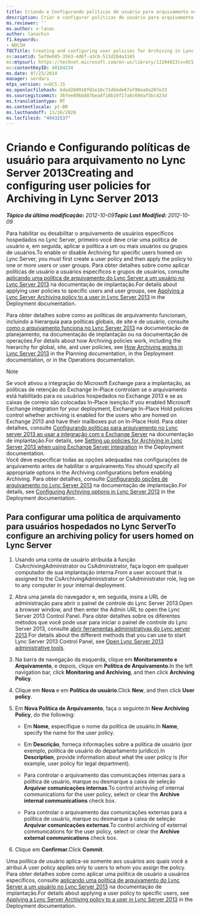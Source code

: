 ```yaml
---
title: Criando e Configurando políticas de usuário para arquivamento no Lync Server
description: Criar e configurar políticas de usuário para arquivamento no Lync Server.
ms.reviewer: ''
ms.author: v-lanac
author: lanachin
f1.keywords:
- NOCSH
TOCTitle: Creating and configuring user policies for Archiving in Lync Server
ms:assetid: 5af0e605-3563-4d6f-a3c6-511d204a3165
ms:mtpsurl: https://technet.microsoft.com/en-us/library/JJ204923(v=OCS.15)
ms:contentKeyID: 48184234
ms.date: 07/23/2014
manager: serdars
mtps_version: v=OCS.15
ms.openlocfilehash: 6dad260910f01e10c71dbbde67af98ea9a207e33
ms.sourcegitcommit: 36fee89bb887bea4f18b19f17a8c69daf5bc423d
ms.translationtype: MT
ms.contentlocale: pt-BR
ms.lasthandoff: 11/26/2020
ms.locfileid: "49431537"
---
```

# <a name="creating-and-configuring-user-policies-for-archiving-in-lync-server-2013"></a><span data-ttu-id="db26a-103">Criando e Configurando políticas de usuário para arquivamento no Lync Server 2013</span><span class="sxs-lookup"><span data-stu-id="db26a-103">Creating and configuring user policies for Archiving in Lync Server 2013</span></span>

<div data-xmlns="http://www.w3.org/1999/xhtml">

<div class="topic" data-xmlns="http://www.w3.org/1999/xhtml" data-msxsl="urn:schemas-microsoft-com:xslt" data-cs="https://msdn.microsoft.com/">

<div data-asp="https://msdn2.microsoft.com/asp">



</div>

<div id="mainSection">

<div id="mainBody"><span data-ttu-id="db26a-104">

<span> </span></span><span class="sxs-lookup"><span data-stu-id="db26a-104">

<span> </span></span></span>

<span data-ttu-id="db26a-105">_**Tópico da última modificação:** 2012-10-09_</span><span class="sxs-lookup"><span data-stu-id="db26a-105">_**Topic Last Modified:** 2012-10-09_</span></span>

<span data-ttu-id="db26a-106">Para habilitar ou desabilitar o arquivamento de usuários específicos hospedados no Lync Server, primeiro você deve criar uma política de usuário e, em seguida, aplicar a política a um ou mais usuários ou grupos de usuários.</span><span class="sxs-lookup"><span data-stu-id="db26a-106">To enable or disable Archiving for specific users homed on Lync Server, you must first create a user policy and then apply the policy to one or more users or user groups.</span></span> <span data-ttu-id="db26a-107">Para obter detalhes sobre como aplicar políticas de usuário a usuários específicos e grupos de usuários, consulte [aplicando uma política de arquivamento do Lync Server a um usuário no Lync Server 2013](lync-server-2013-applying-a-lync-server-archiving-policy-to-a-user.md) na documentação de implantação.</span><span class="sxs-lookup"><span data-stu-id="db26a-107">For details about applying user policies to specific users and user groups, see [Applying a Lync Server Archiving policy to a user in Lync Server 2013](lync-server-2013-applying-a-lync-server-archiving-policy-to-a-user.md) in the Deployment documentation.</span></span>

<span data-ttu-id="db26a-108">Para obter detalhes sobre como as políticas de arquivamento funcionam, incluindo a hierarquia para políticas globais, de site e de usuário, consulte [como o arquivamento funciona no Lync Server 2013](lync-server-2013-how-archiving-works.md) na documentação de planejamento, na documentação de implantação ou na documentação de operações.</span><span class="sxs-lookup"><span data-stu-id="db26a-108">For details about how Archiving policies work, including the hierarchy for global, site, and user policies, see [How Archiving works in Lync Server 2013](lync-server-2013-how-archiving-works.md) in the Planning documentation, in the Deployment documentation, or in the Operations documentation.</span></span>

<div>


> [!NOTE]
> <span data-ttu-id="db26a-109">Se você ativou a integração do Microsoft Exchange para a implantação, as políticas de retenção do Exchange In-Place controlam se o arquivamento está habilitado para os usuários hospedados no Exchange 2013 e se as caixas de correio são colocadas In-Place isenção.</span><span class="sxs-lookup"><span data-stu-id="db26a-109">If you enabled Microsoft Exchange integration for your deployment, Exchange In-Place Hold policies control whether archiving is enabled for the users who are homed on Exchange 2013 and have their mailboxes put on In-Place Hold.</span></span> <span data-ttu-id="db26a-110">Para obter detalhes, consulte <A href="lync-server-2013-setting-up-policies-for-archiving-when-using-exchange-server-integration.md">Configurando políticas para arquivamento no Lync server 2013 ao usar a integração com o Exchange Server</A> na documentação de implantação.</span><span class="sxs-lookup"><span data-stu-id="db26a-110">For details, see <A href="lync-server-2013-setting-up-policies-for-archiving-when-using-exchange-server-integration.md">Setting up policies for Archiving in Lync Server 2013 when using Exchange Server integration</A> in the Deployment documentation.</span></span><BR><span data-ttu-id="db26a-111">Você deve especificar todas as opções adequadas nas configurações de arquivamento antes de habilitar o arquivamento.</span><span class="sxs-lookup"><span data-stu-id="db26a-111">You should specify all appropriate options in the Archiving configurations before enabling Archiving.</span></span> <span data-ttu-id="db26a-112">Para obter detalhes, consulte <A href="lync-server-2013-configuring-archiving-options.md">Configurando opções de arquivamento no Lync Server 2013</A> na documentação de implantação.</span><span class="sxs-lookup"><span data-stu-id="db26a-112">For details, see <A href="lync-server-2013-configuring-archiving-options.md">Configuring Archiving options in Lync Server 2013</A> in the Deployment documentation.</span></span>



</div>

<div>

## <a name="to-configure-an-archiving-policy-for-users-homed-on-lync-server"></a><span data-ttu-id="db26a-113">Para configurar uma política de arquivamento para usuários hospedados no Lync Server</span><span class="sxs-lookup"><span data-stu-id="db26a-113">To configure an archiving policy for users homed on Lync Server</span></span>

1.  <span data-ttu-id="db26a-114">Usando uma conta de usuário atribuída à função CsArchivingAdministrator ou CsAdministrator, faça logon em qualquer computador de sua implantação interna.</span><span class="sxs-lookup"><span data-stu-id="db26a-114">From a user account that is assigned to the CsArchivingAdministrator or CsAdministrator role, log on to any computer in your internal deployment.</span></span>

2.  <span data-ttu-id="db26a-115">Abra uma janela do navegador e, em seguida, insira a URL de administração para abrir o painel de controle do Lync Server 2013.</span><span class="sxs-lookup"><span data-stu-id="db26a-115">Open a browser window, and then enter the Admin URL to open the Lync Server 2013 Control Panel.</span></span> <span data-ttu-id="db26a-116">Para obter detalhes sobre os diferentes métodos que você pode usar para iniciar o painel de controle do Lync Server 2013, consulte [abrir ferramentas administrativas do Lync server 2013](lync-server-2013-open-lync-server-administrative-tools.md).</span><span class="sxs-lookup"><span data-stu-id="db26a-116">For details about the different methods that you can use to start Lync Server 2013 Control Panel, see [Open Lync Server 2013 administrative tools](lync-server-2013-open-lync-server-administrative-tools.md).</span></span>

3.  <span data-ttu-id="db26a-117">Na barra de navegação da esquerda, clique em **Monitoramento e Arquivamento**, e depois, clique em **Política de Arquivamento**.</span><span class="sxs-lookup"><span data-stu-id="db26a-117">In the left navigation bar, click **Monitoring and Archiving**, and then click **Archiving Policy**.</span></span>

4.  <span data-ttu-id="db26a-118">Clique em **Nova** e em **Política do usuário**.</span><span class="sxs-lookup"><span data-stu-id="db26a-118">Click **New**, and then click **User policy**.</span></span>

5.  <span data-ttu-id="db26a-119">Em **Nova Política de Arquivamento**, faça o seguinte:</span><span class="sxs-lookup"><span data-stu-id="db26a-119">In **New Archiving Policy**, do the following:</span></span>
    
      - <span data-ttu-id="db26a-120">Em **Nome**, especifique o nome da política de usuário.</span><span class="sxs-lookup"><span data-stu-id="db26a-120">In **Name**, specify the name for the user policy.</span></span>
    
      - <span data-ttu-id="db26a-121">Em **Descrição**, forneça informações sobre a política de usuário (por exemplo, política de usuário do departamento jurídico).</span><span class="sxs-lookup"><span data-stu-id="db26a-121">In **Description**, provide information about what the user policy is (for example, user policy for legal department).</span></span>
    
      - <span data-ttu-id="db26a-122">Para controlar o arquivamento das comunicações internas para a política de usuário, marque ou desmarque a caixa de seleção **Arquivar comunicações internas**.</span><span class="sxs-lookup"><span data-stu-id="db26a-122">To control archiving of internal communications for the user policy, select or clear the **Archive internal communications** check box.</span></span>
    
      - <span data-ttu-id="db26a-123">Para controlar o arquivamento das comunicações externas para a política de usuário, marque ou desmarque a caixa de seleção **Arquivar comunicações externas**.</span><span class="sxs-lookup"><span data-stu-id="db26a-123">To control archiving of external communications for the user policy, select or clear the **Archive external communications** check box.</span></span>

6.  <span data-ttu-id="db26a-124">Clique em **Confirmar**.</span><span class="sxs-lookup"><span data-stu-id="db26a-124">Click **Commit**.</span></span>

<span data-ttu-id="db26a-125">Uma política de usuário aplica-se somente aos usuários aos quais você a atribui.</span><span class="sxs-lookup"><span data-stu-id="db26a-125">A user policy applies only to users to whom you assign the policy.</span></span> <span data-ttu-id="db26a-126">Para obter detalhes sobre como aplicar uma política de usuário a usuários específicos, consulte [aplicando uma política de arquivamento do Lync Server a um usuário no Lync Server 2013](lync-server-2013-applying-a-lync-server-archiving-policy-to-a-user.md) na documentação de implantação.</span><span class="sxs-lookup"><span data-stu-id="db26a-126">For details about applying a user policy to specific users, see [Applying a Lync Server Archiving policy to a user in Lync Server 2013](lync-server-2013-applying-a-lync-server-archiving-policy-to-a-user.md) in the Deployment documentation.</span></span>

<span data-ttu-id="db26a-127"></div>

</div>

<span> </span>

</div>

</div>

</span><span class="sxs-lookup"><span data-stu-id="db26a-127"></div>

</div>

<span> </span>

</div>

</div>

</span></span></div>

